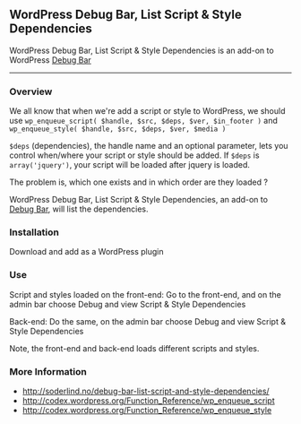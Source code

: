 
## WordPress Debug Bar, List Script &amp; Style Dependencies

WordPress Debug Bar, List Script &amp; Style Dependencies is an add-on to WordPress [Debug Bar](http://wordpress.org/extend/plugins/debug-bar/)

-----------------------

### Overview

We all know that when we're add a script or style to WordPress, we should use `wp_enqueue_script( $handle, $src, $deps, $ver, $in_footer )` and `wp_enqueue_style( $handle, $src, $deps, $ver, $media )`

`$deps` (dependencies), the handle name and an optional parameter, lets you control when/where your script or style should be added. If `$deps` is `array('jquery')`, your script will be loaded after jquery is loaded.

The problem is, which one exists and in which order are they loaded ?

WordPress Debug Bar, List Script &amp; Style Dependencies, an add-on to [Debug Bar](http://wordpress.org/extend/plugins/debug-bar/), will list the dependencies.

### Installation

Download and add as a WordPress plugin

### Use

Script and styles loaded on the front-end: Go to the front-end, and on the admin bar choose Debug and view Script & Style Dependencies

Back-end: Do the same, on the admin bar choose Debug and view Script & Style Dependencies

Note, the front-end and back-end loads different scripts and styles.


### More Information

* http://soderlind.no/debug-bar-list-script-and-style-dependencies/
* http://codex.wordpress.org/Function_Reference/wp_enqueue_script
* http://codex.wordpress.org/Function_Reference/wp_enqueue_style